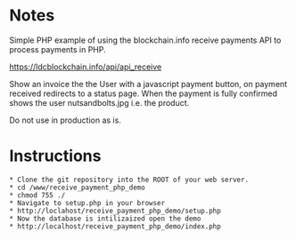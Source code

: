 # Notes
Simple PHP example of using the blockchain.info receive payments API to process payments in PHP.

https://ldcblockchain.info/api/api_receive

Show an invoice the the User with a javascript payment button, on payment received redirects to a status page. When the payment is fully confirmed shows the user nutsandbolts.jpg i.e. the product.

Do not use in production as is.

# Instructions
	* Clone the git repository into the ROOT of your web server.
	* cd /www/receive_payment_php_demo
	* chmod 755 ./
	* Navigate to setup.php in your browser
	* http://loclahost/receive_payment_php_demo/setup.php
	* Now the database is intilizaized open the demo
	* http://localhost/receive_payment_php_demo/index.php
